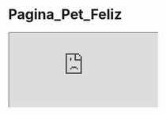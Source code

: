 # Pagina_Pet_Feliz

<iframe src="https://pagina-pet-feliz.vercel.app/" title="description">
</iframe>
